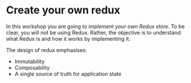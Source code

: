 # Create your own redux

In this workshop you are going to *implement your own Redux store*. To be clear, you will not be using Redux. Rather, the objective is to understand what Redux is and how it works by implementing it.

The design of redux emphasises:
- Immutability
- Composability 
- A single source of truth for application state
